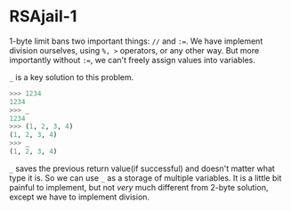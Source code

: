 # RSAjail-1

1-byte limit bans two important things: `//` and `:=`. We have implement division ourselves, using `%, >` operators, or any other way. But more importantly without `:=`, we can't freely assign values into variables.

`_` is a key solution to this problem.

```python
>>> 1234
1234
>>> _
1234
>>> (1, 2, 3, 4)
(1, 2, 3, 4)
>>> _
(1, 2, 3, 4)
```

`_` saves the previous return value(if successful) and doesn't matter what type it is. So we can use `_` as a storage of multiple variables. It is a little bit painful to implement, but not *very* much different from 2-byte solution, except we have to implement division.